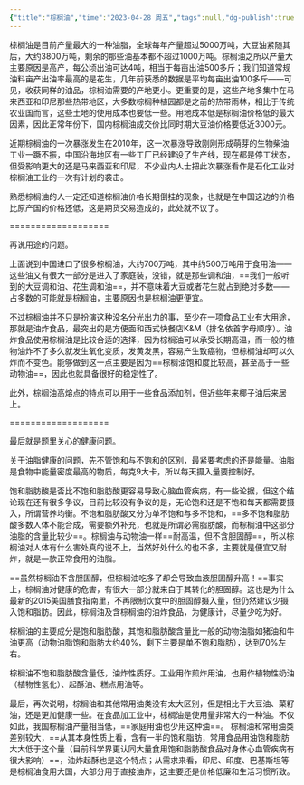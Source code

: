 ```yaml
---
{"title":"棕榈油","time":"2023-04-28 周五","tags":null,"dg-publish":true,"permalink":"/300 评价/Z 配料详解/棕榈油/","dgPassFrontmatter":true,"created":"2024-01-25T18:45:04.000+08:00","updated":"2024-01-25T18:45:04.000+08:00"}
---
```



棕榈油是目前产量最大的一种油脂，全球每年产量超过5000万吨，大豆油紧随其后，大约3800万吨，剩余的那些油基本都不超过1000万吨。棕榈油之所以产量大主要原因是高产，每公顷出油可达4吨，相当于每亩出油500多斤；我们知道常规油料亩产出油率最高的是花生，几年前获悉的数据是平均每亩出油100多斤——可见，收获同样的油品，棕榈油需要的产地更小。更重要的是，这些产地多集中在马来西亚和印尼那些热带地区，大多数棕榈种植园都是之前的热带雨林，相比于传统农业国而言，这些土地的使用成本也要低一些。用地成本低是棕榈油价格低的最大因素，因此正常年份下，国内棕榈油成交价比同时期大豆油价格要低近3000元。

近期棕榈油的一次暴涨发生在2010年，这一次暴涨导致刚刚形成萌芽的生物柴油工业一蹶不振，中国沿海地区有一些工厂已经建设了生产线，现在都是停工状态，但受影响更大的还是马来西亚和印尼，不少业内人士把此次暴涨看作是石化工业对棕榈油工业的一次有计划的袭击。

熟悉棕榈油的人一定还知道棕榈油价格长期倒挂的现象，也就是在中国这边的价格比原产国的价格还低，这是期货交易造成的，此处就不议了。

===================

再说用途的问题。

上面说到中国进口了很多棕榈油，大约700万吨，其中约500万吨用于食用油——这些油又有很大一部分是进入了家庭装，没错，就是那些调和油，==我们一般听到的大豆调和油、花生调和油==，并不意味着大豆或者花生就占到绝对多数——占多数的可能就是棕榈油，主要原因也是棕榈油更便宜。

不过棕榈油并不只是扮演这种没名分光出力的事，至少在一项食品工业有大用途，那就是油炸食品，最突出的是方便面和西式快餐店K&M（排名依首字母顺序）。油炸食品使用棕榈油是比较合适的选择，因为棕榈油可以承受长期高温，而一般的植物油炸不了多久就发生氧化变质，发黄发黑，容易产生致癌物，但棕榈油却可以久炸而不变色。能够做到这一点主要是因为==棕榈油饱和度比较高，甚至高于一些动物油==，因此也就具备很好的稳定性了。

此外，棕榈油高熔点的特点可以用于一些食品添加剂，但近些年来椰子油后来居上。

===================

最后就是题里关心的健康问题。

关于油脂健康的问题，先不管饱和与不饱和的区别，最紧要考虑的还是能量。油脂是食物中能量密度最高的物质，每克9大卡，所以每天摄入量要控制好。

饱和脂肪酸是否比不饱和脂肪酸更容易导致心脑血管疾病，有一些论据，但这个结论现在还有很多争议，目前比较没有争议的是，无论饱和还是不饱和每天都需要摄入，所谓营养均衡。不饱和脂肪酸又分为单不饱和与多不饱和，==多不饱和脂肪酸多数人体不能合成，需要额外补充，也就是所谓必需脂肪酸，而棕榈油中这部分油脂的含量比较少==。棕榈油与动物油一样==耐高温，但不含胆固醇==，所以棕榈油对人体有什么害处真的说不上，当然好处什么的也不多，主要就是便宜又耐炸，就是一款正常食用的油脂。

==虽然棕榈油不含胆固醇，但棕榈油吃多了却会导致血液胆固醇升高！==事实上，棕榈油对健康的危害，有很大一部分就来自于其转化的胆固醇。这也是为什么最新的2015美国膳食指南里，不再限制饮食中的胆固醇摄入量，但仍然建议少摄入饱和脂肪。因此，棕榈油及含棕榈油的油炸食品，为健康计，尽量少吃为好。

棕榈油的主要成分是饱和脂肪酸，其饱和脂肪酸含量比一般的动物油脂如猪油和牛油更高（动物油脂饱和脂肪大约40%，剩下主要是单不饱和脂肪），达到70%左右。

棕榈油不饱和脂肪酸含量低，油炸性质好。工业用作煎炸用油，也用作植物性奶油（植物性氢化）、起酥油、糕点用油等。

最后，再次说明，棕榈油和其他常用油类没有太大区别，但是相比于大豆油、菜籽油，还是更加健康一些。在食品加工业中，棕榈油是使用量非常大的一种油。不仅如此，我国棕榈油产量相当低，==家庭用油也少用这种油==。
棕榈油和常用油类差别较大，==从其本身性质上看，含有一半的饱和脂肪，常用食品用油饱和脂肪大大低于这个量（目前科学界更认同大量食用饱和脂肪酸食品对身体心血管疾病有很大影响）==，油炸起酥也是这个特点；从需求来看，印尼、印度、巴基斯坦等是棕榈油食用大国，大部分用于直接油炸，这主要还是价格低廉和生活习惯所致。
